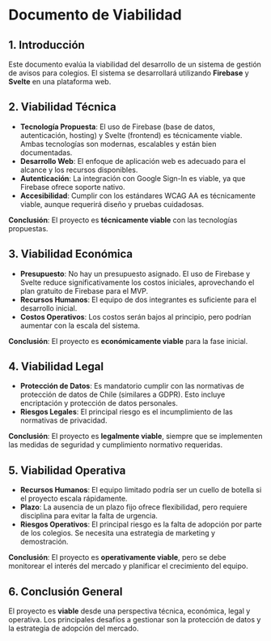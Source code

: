 # Documento de Viabilidad

## 1. Introducción

Este documento evalúa la viabilidad del desarrollo de un sistema de gestión de avisos para colegios. El sistema se desarrollará utilizando **Firebase** y **Svelte** en una plataforma web.

## 2. Viabilidad Técnica

*   **Tecnología Propuesta**: El uso de Firebase (base de datos, autenticación, hosting) y Svelte (frontend) es técnicamente viable. Ambas tecnologías son modernas, escalables y están bien documentadas.
*   **Desarrollo Web**: El enfoque de aplicación web es adecuado para el alcance y los recursos disponibles.
*   **Autenticación**: La integración con Google Sign-In es viable, ya que Firebase ofrece soporte nativo.
*   **Accesibilidad**: Cumplir con los estándares WCAG AA es técnicamente viable, aunque requerirá diseño y pruebas cuidadosas.

**Conclusión**: El proyecto es **técnicamente viable** con las tecnologías propuestas.

## 3. Viabilidad Económica

*   **Presupuesto**: No hay un presupuesto asignado. El uso de Firebase y Svelte reduce significativamente los costos iniciales, aprovechando el plan gratuito de Firebase para el MVP.
*   **Recursos Humanos**: El equipo de dos integrantes es suficiente para el desarrollo inicial.
*   **Costos Operativos**: Los costos serán bajos al principio, pero podrían aumentar con la escala del sistema.

**Conclusión**: El proyecto es **económicamente viable** para la fase inicial.

## 4. Viabilidad Legal

*   **Protección de Datos**: Es mandatorio cumplir con las normativas de protección de datos de Chile (similares a GDPR). Esto incluye encriptación y protección de datos personales.
*   **Riesgos Legales**: El principal riesgo es el incumplimiento de las normativas de privacidad.

**Conclusión**: El proyecto es **legalmente viable**, siempre que se implementen las medidas de seguridad y cumplimiento normativo requeridas.

## 5. Viabilidad Operativa

*   **Recursos Humanos**: El equipo limitado podría ser un cuello de botella si el proyecto escala rápidamente.
*   **Plazo**: La ausencia de un plazo fijo ofrece flexibilidad, pero requiere disciplina para evitar la falta de urgencia.
*   **Riesgos Operativos**: El principal riesgo es la falta de adopción por parte de los colegios. Se necesita una estrategia de marketing y demostración.

**Conclusión**: El proyecto es **operativamente viable**, pero se debe monitorear el interés del mercado y planificar el crecimiento del equipo.

## 6. Conclusión General

El proyecto es **viable** desde una perspectiva técnica, económica, legal y operativa. Los principales desafíos a gestionar son la protección de datos y la estrategia de adopción del mercado.
